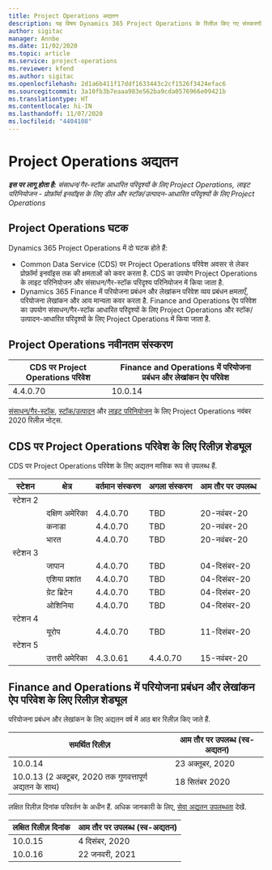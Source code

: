 ```yaml
---
title: Project Operations अद्यतन
description: यह विषय Dynamics 365 Project Operations के रिलीज़ किए गए संस्करणों के बारे में जानकारी प्रदान करता है.
author: sigitac
manager: Annbe
ms.date: 11/02/2020
ms.topic: article
ms.service: project-operations
ms.reviewer: kfend
ms.author: sigitac
ms.openlocfilehash: 2d1a6b411f17ddf1633443c2cf1526f3424efac6
ms.sourcegitcommit: 3a10fb3b7eaaa983e562ba9cda0576966e09421b
ms.translationtype: HT
ms.contentlocale: hi-IN
ms.lasthandoff: 11/07/2020
ms.locfileid: "4404108"
---
```

# <a name="project-operations-updates"></a>Project Operations अद्यतन

_**इस पर लागू होता है:** संसाधन/गैर-स्टॉक आधारित परिदृश्यों के लिए Project Operations, लाइट परिनियोजन - प्रोफ़ॉर्मा इनवॉइस के लिए डील और स्टॉक/उत्पादन-आधारित परिदृश्यों के लिए Project Operations_

## <a name="project-operations-components"></a>Project Operations घटक

Dynamics 365 Project Operations में दो घटक होते हैं:

- Common Data Service (CDS) पर Project Operations परिवेश अवसर से लेकर प्रोफ़ॉर्मा इनवॉइस तक की क्षमताओं को कवर करता है. CDS का उपयोग Project Operations के लाइट परिनियोजन और संसाधन/गैर-स्टॉक परिदृश्य परिनियोजन में किया जाता है.
- Dynamics 365 Finance में परियोजना प्रबंधन और लेखांकन परिवेश व्यय प्रबंधन क्षमताएँ, परियोजना लेखांकन और आय मान्यता कवर करता है. Finance and Operations ऐप परिवेश का उपयोग संसाधन/गैर-स्टॉक आधारित परिदृश्यों के लिए Project Operations और स्टॉक/उत्पादन-आधारित परिदृश्यों के लिए Project Operations में किया जाता है.

## <a name="project-operations-latest-version"></a>Project Operations नवीनतम संस्करण

| CDS पर Project Operations परिवेश | Finance and Operations में परियोजना प्रबंधन और लेखांकन ऐप परिवेश |
| --- | --- |
| 4.4.0.70 | 10.0.14 |

[संसाधन/गैर-स्टॉक](whats-new-nov-2020-resource-based.md), [स्टॉक/उत्पादन](../prod-pma/whats-new/whats-new-nov-2020-production-based.md) और [लाइट परिनियोजन](../pro/whats-new/whats-new-nov-2020-lite.md) के लिए Project Operations नवंबर 2020 रिलीज़ नोट्स.

## <a name="release-schedule-for-project-operations-on-cds-environment"></a>CDS पर Project Operations परिवेश के लिए रिलीज़ शेड्यूल

CDS पर Project Operations परिवेश के लिए अद्यतन मासिक रूप से उपलब्ध हैं. 

| स्टेशन   | क्षेत्र        | वर्तमान संस्करण | अगला संस्करण | आम तौर पर उपलब्ध |
|-----------|---------------|-----------------|--------------|---------------------|
| स्टेशन 2 |   &nbsp;      |    &nbsp;       | &nbsp;       |      &nbsp;         |
|   &nbsp;  | दक्षिण अमेरिका |  4.4.0.70       | TBD     | 20-नवंबर-20           |
|    &nbsp; | कनाडा        |  4.4.0.70       | TBD     | 20-नवंबर-20           |
|   &nbsp;  | भारत         |  4.4.0.70       | TBD     | 20-नवंबर-20           |
| स्टेशन 3  |      &nbsp;   |     &nbsp;      |     &nbsp;   |      &nbsp;         |
|   &nbsp;  | जापान         |  4.4.0.70       | TBD     | 04-दिसंबर-20           |
|   &nbsp;  | एशिया प्रशांत  |  4.4.0.70       | TBD     | 04-दिसंबर-20           |
|   &nbsp;  | ग्रेट ब्रिटेन |  4.4.0.70       | TBD     | 04-दिसंबर-20           |
|   &nbsp;  | ओशिनिया       |  4.4.0.70       | TBD     | 04-दिसंबर-20           |
| स्टेशन 4 |     &nbsp;    |     &nbsp;      |     &nbsp;   |      &nbsp;         |
|   &nbsp;  | यूरोप        |  4.4.0.70       | TBD     | 11-दिसंबर-20           |
| स्टेशन 5 |     &nbsp;    |     &nbsp;      |     &nbsp;   |      &nbsp;         |
|   &nbsp;  | उत्तरी अमेरिका | 4.3.0.61        | 4.4.0.70     | 15-नवंबर-20           |

## <a name="release-schedule-for-project-management-and-accounting-in-the-finance-and-operations-apps-environment"></a>Finance and Operations में परियोजना प्रबंधन और लेखांकन ऐप परिवेश के लिए रिलीज़ शेड्यूल

परियोजना प्रबंधन और लेखांकन के लिए अद्यतन वर्ष में आठ बार रिलीज़ किए जाते हैं.

| समर्थित रिलीज़ | आम तौर पर उपलब्ध (स्व-अद्यतन) |
| --- | --- |
| 10.0.14 | 23 अक्तूबर, 2020 |
| 10.0.13 (2 अक्टूबर, 2020 तक गुणवत्तापूर्ण अद्यतन के साथ) | 18 सितंबर 2020 |

लक्षित रिलीज़ दिनांक परिवर्तन के अधीन हैं. अधिक जानकारी के लिए, [सेवा अद्यतन उपलब्धता](https://docs.microsoft.com/dynamics365/fin-ops-core/fin-ops/get-started/public-preview-releases?toc=/dynamics365/finance/toc.json) देखें.

| लक्षित रिलीज़ दिनांक | आम तौर पर उपलब्ध (स्व-अद्यतन) |
| --- | --- |
| 10.0.15 | 4 दिसंबर, 2020 |
| 10.0.16 | 22 जनवरी, 2021 |

